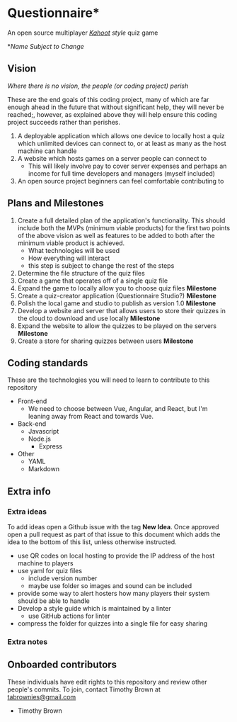 # Questionnaire*
An open source multiplayer *[Kahoot](kahoot.it) style* quiz game

**Name Subject to Change*

## Vision
*Where there is no vision, the people (or coding project) perish* <!--make exact and add reference-->

These are the end goals of this coding project, many of which are far enough ahead in the future that without significant help, they will never be reached;, however, as explained above they will help ensure this coding project succeeds rather than perishes.

1. A deployable application which allows one device to locally host a quiz which unlimited devices can connect to, or at least as many as the host machine can handle
1. A website which hosts games on a server people can connect to
    * This will likely involve pay to cover server expenses and perhaps an income for full time developers and managers (myself included)
1. An open source project beginners can feel comfortable contributing to

## Plans and Milestones
1. Create a full detailed plan of the application's functionality. This should include both the MVPs (minimum viable products) for the first two points of the above vision as well as features to be added to both after the minimum viable product is achieved.
    * What technologies will be used
    * How everything will interact
    * this step is subject to change the rest of the steps
1. Determine the file structure of the quiz files
1. Create a game that operates off of a single quiz file
1. Expand the game to locally allow you to choose quiz files **Milestone**
1. Create a quiz-creator application (Questionnaire Studio?) **Milestone**
1. Polish the local game and studio to publish as version 1.0 **Milestone**
1. Develop a website and server that allows users to store their quizzes in the cloud to download and use locally **Milestone**
1. Expand the website to allow the quizzes to be played on the servers **Milestone**
1. Create a store for sharing quizzes between users **Milestone**

## Coding standards
These are the technologies you will need to learn to contribute to this repository
* Front-end
    * We need to choose between Vue, Angular, and React, but I'm leaning away from React and towards Vue.
* Back-end
    * Javascript
    * Node.js
        * Express
* Other
    * YAML
    * Markdown

## Extra info
### Extra ideas
To add ideas open a Github issue with the tag **New Idea**. Once approved open a pull request as part of that issue to this document which adds the idea to the bottom of this list, unless otherwise instructed.
* use QR codes on local hosting to provide the IP address of the host machine to players
* use yaml for quiz files
    * include version number
    * maybe use folder so images and sound can be included
* provide some way to alert hosters how many players their system should be able to handle
* Develop a style guide which is maintained by a linter
    * use GitHub actions for linter
* compress the folder for quizzes into a single file for easy sharing

### Extra notes

## Onboarded contributors
These individuals have edit rights to this repository and review other people's commits. To join, contact Timothy Brown at [tabrownies@gmail.com](mailto:tabrownies@gmail.com)
* Timothy Brown

